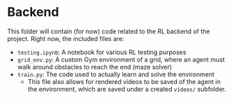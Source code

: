 # Backend
This folder will contain (for now) code related to the RL backend of the project. Right now, the included files are:
- `testing.ipynb`: A notebook for various RL testing purposes
- `grid_env.py`: A custom Gym environment of a grid, where an agent must walk around obstacles to reach the end (maze solver)
- `train.py`: The code used to actually learn and solve the environment
  - This file also allows for rendered videos to be saved of the agent in the environment, which are saved under a created `videos/` subfolder.